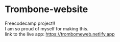 # Trombone-website
Freecodecamp project!! <br />
I am so proud of myself for making this. <br />
link to the live app: 
https://trombomeweb.netlify.app 
